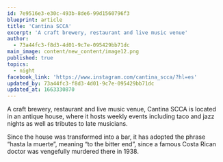 ```yaml
---
id: 7e9516e3-e30c-493b-8de6-99d1560796f3
blueprint: article
title: 'Cantina SCCA'
excerpt: 'A craft brewery, restaurant and live music venue'
author:
  - 73a44fc3-f8d3-4d01-9c7e-095429bb71dc
main_image: content/new_content/image12.png
published: true
topics:
  - night
facebook_link: 'https://www.instagram.com/cantina_scca/?hl=es'
updated_by: 73a44fc3-f8d3-4d01-9c7e-095429bb71dc
updated_at: 1663330870
---
```

A craft brewery, restaurant and live music venue, Cantina SCCA is located in an antique house, where it hosts weekly events including taco and jazz nights as well as tributes to late musicians. 


Since the house was transformed into a bar, it has adopted the phrase “hasta la muerte”, meaning “to the bitter end”, since a famous Costa Rican doctor was vengefully murdered there in 1938.